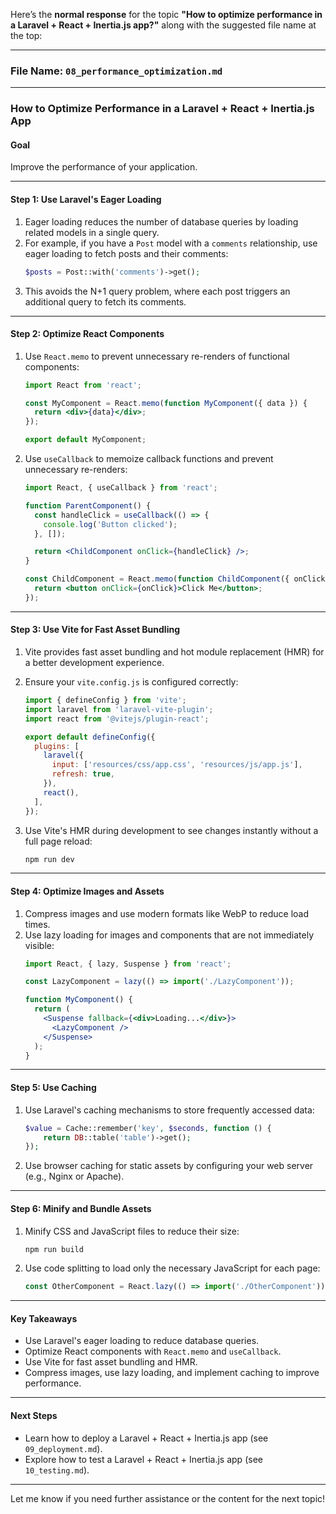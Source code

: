 Here’s the **normal response** for the topic **"How to optimize performance in a Laravel + React + Inertia.js app?"** along with the suggested file name at the top:

---

### **File Name**: `08_performance_optimization.md`

---

### **How to Optimize Performance in a Laravel + React + Inertia.js App**

#### **Goal**
Improve the performance of your application.

---

#### **Step 1: Use Laravel's Eager Loading**
1. Eager loading reduces the number of database queries by loading related models in a single query.
2. For example, if you have a `Post` model with a `comments` relationship, use eager loading to fetch posts and their comments:
   ```php
   $posts = Post::with('comments')->get();
   ```
3. This avoids the N+1 query problem, where each post triggers an additional query to fetch its comments.

---

#### **Step 2: Optimize React Components**
1. Use `React.memo` to prevent unnecessary re-renders of functional components:
   ```jsx
   import React from 'react';

   const MyComponent = React.memo(function MyComponent({ data }) {
     return <div>{data}</div>;
   });

   export default MyComponent;
   ```

2. Use `useCallback` to memoize callback functions and prevent unnecessary re-renders:
   ```jsx
   import React, { useCallback } from 'react';

   function ParentComponent() {
     const handleClick = useCallback(() => {
       console.log('Button clicked');
     }, []);

     return <ChildComponent onClick={handleClick} />;
   }

   const ChildComponent = React.memo(function ChildComponent({ onClick }) {
     return <button onClick={onClick}>Click Me</button>;
   });
   ```

---

#### **Step 3: Use Vite for Fast Asset Bundling**
1. Vite provides fast asset bundling and hot module replacement (HMR) for a better development experience.
2. Ensure your `vite.config.js` is configured correctly:
   ```javascript
   import { defineConfig } from 'vite';
   import laravel from 'laravel-vite-plugin';
   import react from '@vitejs/plugin-react';

   export default defineConfig({
     plugins: [
       laravel({
         input: ['resources/css/app.css', 'resources/js/app.js'],
         refresh: true,
       }),
       react(),
     ],
   });
   ```

3. Use Vite's HMR during development to see changes instantly without a full page reload:
   ```bash
   npm run dev
   ```

---

#### **Step 4: Optimize Images and Assets**
1. Compress images and use modern formats like WebP to reduce load times.
2. Use lazy loading for images and components that are not immediately visible:
   ```jsx
   import React, { lazy, Suspense } from 'react';

   const LazyComponent = lazy(() => import('./LazyComponent'));

   function MyComponent() {
     return (
       <Suspense fallback={<div>Loading...</div>}>
         <LazyComponent />
       </Suspense>
     );
   }
   ```

---

#### **Step 5: Use Caching**
1. Use Laravel's caching mechanisms to store frequently accessed data:
   ```php
   $value = Cache::remember('key', $seconds, function () {
       return DB::table('table')->get();
   });
   ```

2. Use browser caching for static assets by configuring your web server (e.g., Nginx or Apache).

---

#### **Step 6: Minify and Bundle Assets**
1. Minify CSS and JavaScript files to reduce their size:
   ```bash
   npm run build
   ```
2. Use code splitting to load only the necessary JavaScript for each page:
   ```javascript
   const OtherComponent = React.lazy(() => import('./OtherComponent'));
   ```

---

#### **Key Takeaways**
- Use Laravel's eager loading to reduce database queries.
- Optimize React components with `React.memo` and `useCallback`.
- Use Vite for fast asset bundling and HMR.
- Compress images, use lazy loading, and implement caching to improve performance.

---

#### **Next Steps**
- Learn how to deploy a Laravel + React + Inertia.js app (see `09_deployment.md`).
- Explore how to test a Laravel + React + Inertia.js app (see `10_testing.md`).

---

Let me know if you need further assistance or the content for the next topic!